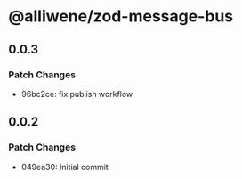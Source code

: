 # @alliwene/zod-message-bus

## 0.0.3

### Patch Changes

- 96bc2ce: fix publish workflow

## 0.0.2

### Patch Changes

- 049ea30: Initial commit
